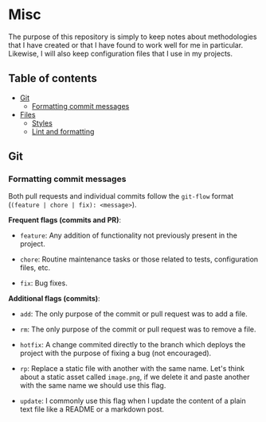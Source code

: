 # Misc

The purpose of this repository is simply to keep notes about methodologies that I have created or that I have found to work well for me in particular. Likewise, I will also keep configuration files that I use in my projects.

## Table of contents

- [Git](#git)
  - [Formatting commit messages](#formatting-commit-messages)
- [Files](./files)
  - [Styles](./files/styles/)
  - [Lint and formatting](./files/lint-and-formatting/)

## Git

### Formatting commit messages

Both pull requests and individual commits follow the `git-flow` format (`(feature | chore | fix): <message>`).

**Frequent flags (commits and PR)**:

- `feature`: Any addition of functionality not previously present in the project.

- `chore`: Routine maintenance tasks or those related to tests, configuration files, etc.

- `fix`: Bug fixes.

**Additional flags (commits)**:

- `add`: The only purpose of the commit or pull request was to add a file.

- `rm`: The only purpose of the commit or pull request was to remove a file.

- `hotfix`: A change commited directly to the branch which deploys the project with the purpose of fixing a bug (not encouraged).

- `rp`: Replace a static file with another with the same name. Let's think about a static asset called `image.png`, if we delete it and paste another with the same name we should use this flag.

- `update`: I commonly use this flag when I update the content of a plain text file like a README or a markdown post.
